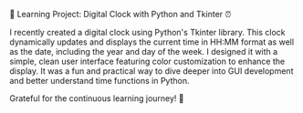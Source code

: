 🚀 Learning Project: Digital Clock with Python and Tkinter ⏰

I recently created a digital clock using Python's Tkinter library. This clock dynamically updates and displays the current time in HH:MM
format as well as the date, including the year and day of the week. I designed it with a simple, clean user interface featuring color customization to enhance the display. It was a fun and practical way to dive deeper into GUI development and better understand time functions in Python.

Grateful for the continuous learning journey! 🙌